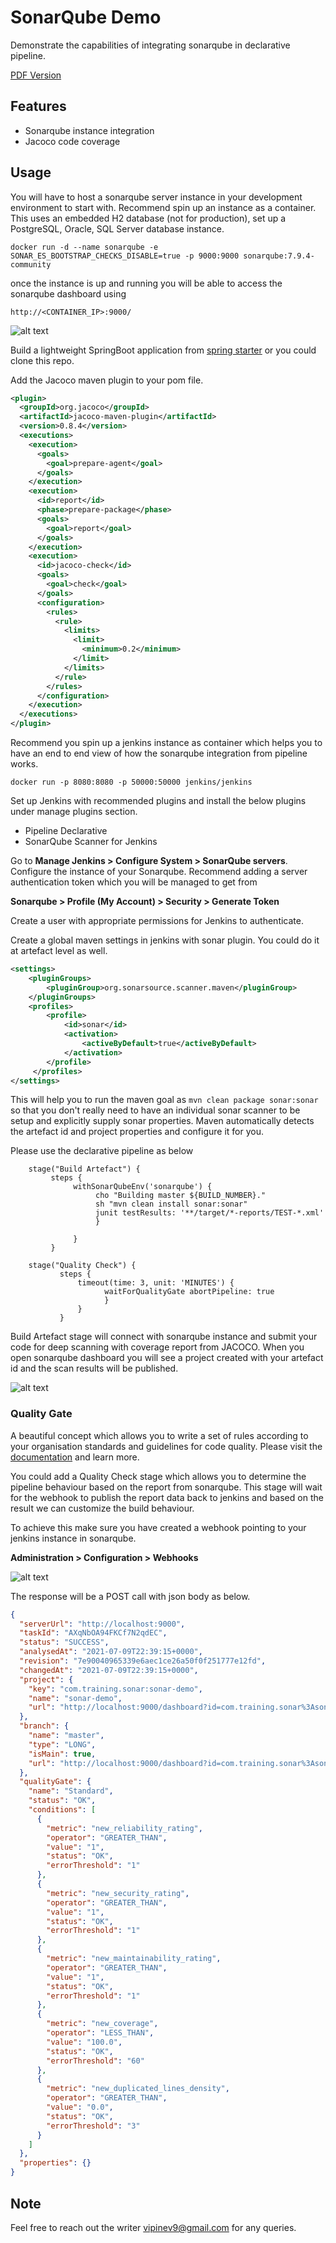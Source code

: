 # SonarQube Demo

Demonstrate the capabilities of integrating sonarqube in declarative pipeline.

[PDF Version](readme.pdf)

## Features

* Sonarqube instance integration
* Jacoco code coverage

## Usage

You will have to host a sonarqube server instance in your development environment to start with.
Recommend spin up an instance as a container. This uses an embedded H2 database (not for production), set up a PostgreSQL, Oracle, SQL Server database instance.

```shell
docker run -d --name sonarqube -e SONAR_ES_BOOTSTRAP_CHECKS_DISABLE=true -p 9000:9000 sonarqube:7.9.4-community
```
once the instance is up and running you will be able to access the sonarqube dashboard using

```http://<CONTAINER_IP>:9000/```

![alt text](./docs/sonarqube.png "Sonarqube Server")

Build a lightweight SpringBoot application from [spring starter](https://start.spring.io/) or you could clone this repo.

Add the Jacoco maven plugin to your pom file.

```xml
<plugin>
  <groupId>org.jacoco</groupId>
  <artifactId>jacoco-maven-plugin</artifactId>
  <version>0.8.4</version>
  <executions>
    <execution>
      <goals>
        <goal>prepare-agent</goal>
      </goals>
    </execution>
    <execution>
      <id>report</id>
      <phase>prepare-package</phase>
      <goals>
        <goal>report</goal>
      </goals>
    </execution>
    <execution>
      <id>jacoco-check</id>
      <goals>
        <goal>check</goal>
      </goals>
      <configuration>
        <rules>
          <rule>
            <limits>
              <limit>
                <minimum>0.2</minimum>
              </limit>
            </limits>
          </rule>
        </rules>
      </configuration>
    </execution>
  </executions>
</plugin>
```

Recommend you spin up a jenkins instance as container which helps you to have an end to end view of how the sonarqube integration from pipeline works.

```shell
docker run -p 8080:8080 -p 50000:50000 jenkins/jenkins
```
Set up Jenkins with recommended plugins and install the below plugins under manage plugins section.

* Pipeline Declarative
* SonarQube Scanner for Jenkins

Go to **Manage Jenkins > Configure System > SonarQube servers**. Configure the instance of your Sonarqube.
Recommend adding a server authentication token which you will be managed to get from

**Sonarqube > Profile (My Account) > Security > Generate Token**

Create a user with appropriate permissions for Jenkins to authenticate.

Create a global maven settings in jenkins with sonar plugin. You could do it at artefact level as well.

```xml
<settings>
    <pluginGroups>
        <pluginGroup>org.sonarsource.scanner.maven</pluginGroup>
    </pluginGroups>
    <profiles>
        <profile>
            <id>sonar</id>
            <activation>
                <activeByDefault>true</activeByDefault>
            </activation>
        </profile>
     </profiles>
</settings>
```

This will help you to run the maven goal as ``mvn clean package sonar:sonar`` so that you don't really need to have an individual sonar scanner to be setup and explicitly supply sonar properties.
Maven automatically detects the artefact id and project properties and configure it for you.

Please use the declarative pipeline as below

```jenkins
    stage("Build Artefact") {
         steps {
              withSonarQubeEnv('sonarqube') {
                   cho "Building master ${BUILD_NUMBER}."
                   sh "mvn clean install sonar:sonar"
                   junit testResults: '**/target/*-reports/TEST-*.xml'
                   }

              }
         }

    stage("Quality Check") {
           steps {
               timeout(time: 3, unit: 'MINUTES') {
                     waitForQualityGate abortPipeline: true
                     }
               }
           }
```

Build Artefact stage will connect with sonarqube instance and submit your code for deep scanning with coverage report from JACOCO.
When you open sonarqube dashboard you will see a project created with your artefact id and the scan results will be published.

![alt text](./docs/project-view.png "Project View")

### Quality Gate

A beautiful concept which allows you to write a set of rules according to your organisation standards and guidelines for code quality.
Please visit the [documentation](https://docs.sonarqube.org/latest/user-guide/quality-gates/) and learn more.

You could add a Quality Check stage which allows you to determine the pipeline behaviour based on the report from sonarqube.
This stage will wait for the webhook to publish the report data back to jenkins and based on the result we can customize the build behaviour.

To achieve this make sure you have created a webhook pointing to your jenkins instance in sonarqube.

**Administration > Configuration > Webhooks**

![alt text](./docs/sonarqube-webhook.png "Webhook")

The response will be a POST call with json body as below.

```json
{
  "serverUrl": "http://localhost:9000",
  "taskId": "AXqNbOA94FKCf7N2qdEC",
  "status": "SUCCESS",
  "analysedAt": "2021-07-09T22:39:15+0000",
  "revision": "7e90040965339e6aec1ce26a50f0f251777e12fd",
  "changedAt": "2021-07-09T22:39:15+0000",
  "project": {
    "key": "com.training.sonar:sonar-demo",
    "name": "sonar-demo",
    "url": "http://localhost:9000/dashboard?id=com.training.sonar%3Asonar-demo"
  },
  "branch": {
    "name": "master",
    "type": "LONG",
    "isMain": true,
    "url": "http://localhost:9000/dashboard?id=com.training.sonar%3Asonar-demo"
  },
  "qualityGate": {
    "name": "Standard",
    "status": "OK",
    "conditions": [
      {
        "metric": "new_reliability_rating",
        "operator": "GREATER_THAN",
        "value": "1",
        "status": "OK",
        "errorThreshold": "1"
      },
      {
        "metric": "new_security_rating",
        "operator": "GREATER_THAN",
        "value": "1",
        "status": "OK",
        "errorThreshold": "1"
      },
      {
        "metric": "new_maintainability_rating",
        "operator": "GREATER_THAN",
        "value": "1",
        "status": "OK",
        "errorThreshold": "1"
      },
      {
        "metric": "new_coverage",
        "operator": "LESS_THAN",
        "value": "100.0",
        "status": "OK",
        "errorThreshold": "60"
      },
      {
        "metric": "new_duplicated_lines_density",
        "operator": "GREATER_THAN",
        "value": "0.0",
        "status": "OK",
        "errorThreshold": "3"
      }
    ]
  },
  "properties": {}
}
```

## Note

Feel free to reach out the writer <vipinev9@gmail.com> for any queries.
